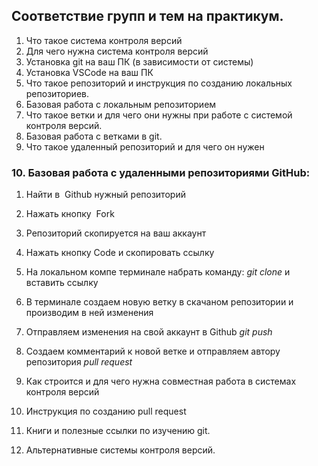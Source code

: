 ## Соответствие групп и тем на практикум.

1. Что такое система контроля версий
2. Для чего нужна система контроля версий
3. Установка git на ваш ПК (в зависимости от системы)
4. Установка VSCode на ваш ПК
5. Что такое репозиторий и инструкция по созданию локальных репозиториев.
6. Базовая работа с локальным репозиторием
7. Что такое ветки и для чего они нужны при работе с системой контроля версий.
8. Базовая работа с ветками в git.
9. Что такое удаленный репозиторий и для чего он нужен
### 10. Базовая работа с удаленными репозиториями GitHub:

 1. Найти в  Github нужный репозиторий
 2. Нажать кнопку  Fork
 3. Репозиторий скопируется на ваш аккаунт
 4. Нажать кнопку Code и скопировать ссылку
 5. На локальном компе терминале набрать команду: *git clone* и вставить ссылку
 6. В терминале создаем новую ветку в скачаном репозитории и производим в ней изменения
 7. Отправляем изменения на свой аккаунт в Github *git push*
 8. Создаем комментарий к новой ветке и отправляем автору репозитория *pull request*

11. Как строится и для чего нужна совместная работа в системах контроля версий
12. Инструкция по созданию pull request
13. Книги и полезные ссылки по изучению git.
14. Альтернативные системы контроля версий.

